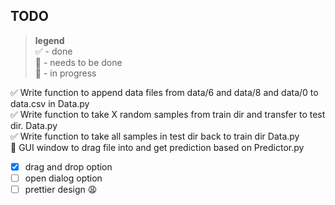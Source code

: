## TODO
> **legend** <br> ✅ - done <br>
🔳 - needs to be done<br>
💬 - in progress<br>

✅ Write function to append data files from data/6 and data/8 and data/0 to data.csv in Data.py<br>
✅ Write function to take X random samples from train dir and transfer to test dir. Data.py<br>
✅ Write function to take all samples in test dir back to train dir Data.py <br>
💬 GUI window to drag file into and get prediction based on Predictor.py <br>
- [x] drag and drop option
- [ ] open dialog option
- [ ] prettier design 😩
<br>
